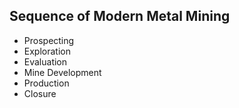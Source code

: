 ## Sequence of Modern Metal Mining

- Prospecting
- Exploration
- Evaluation
- Mine Development
- Production
- Closure
